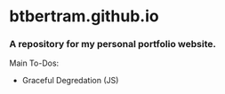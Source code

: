 # btbertram.github.io
### A repository for my personal portfolio website.

Main To-Dos:

* Graceful Degredation (JS)